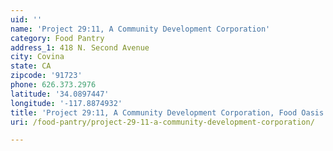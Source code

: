 ```yaml
---
uid: ''
name: 'Project 29:11, A Community Development Corporation'
category: Food Pantry
address_1: 418 N. Second Avenue
city: Covina
state: CA
zipcode: '91723'
phone: 626.373.2976
latitude: '34.0897447'
longitude: '-117.8874932'
title: 'Project 29:11, A Community Development Corporation, Food Oasis Los Angeles'
uri: /food-pantry/project-29-11-a-community-development-corporation/

---
```

